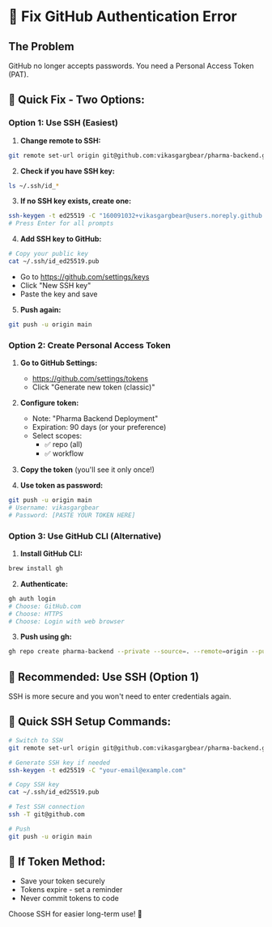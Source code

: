 # 🔐 Fix GitHub Authentication Error

## The Problem
GitHub no longer accepts passwords. You need a Personal Access Token (PAT).

## 🚀 Quick Fix - Two Options:

### Option 1: Use SSH (Easiest)

1. **Change remote to SSH:**
```bash
git remote set-url origin git@github.com:vikasgargbear/pharma-backend.git
```

2. **Check if you have SSH key:**
```bash
ls ~/.ssh/id_*
```

3. **If no SSH key exists, create one:**
```bash
ssh-keygen -t ed25519 -C "160091032+vikasgargbear@users.noreply.github.com"
# Press Enter for all prompts
```

4. **Add SSH key to GitHub:**
```bash
# Copy your public key
cat ~/.ssh/id_ed25519.pub
```
- Go to https://github.com/settings/keys
- Click "New SSH key"
- Paste the key and save

5. **Push again:**
```bash
git push -u origin main
```

### Option 2: Create Personal Access Token

1. **Go to GitHub Settings:**
   - https://github.com/settings/tokens
   - Click "Generate new token (classic)"

2. **Configure token:**
   - Note: "Pharma Backend Deployment"
   - Expiration: 90 days (or your preference)
   - Select scopes:
     - ✅ repo (all)
     - ✅ workflow

3. **Copy the token** (you'll see it only once!)

4. **Use token as password:**
```bash
git push -u origin main
# Username: vikasgargbear
# Password: [PASTE YOUR TOKEN HERE]
```

### Option 3: Use GitHub CLI (Alternative)

1. **Install GitHub CLI:**
```bash
brew install gh
```

2. **Authenticate:**
```bash
gh auth login
# Choose: GitHub.com
# Choose: HTTPS
# Choose: Login with web browser
```

3. **Push using gh:**
```bash
gh repo create pharma-backend --private --source=. --remote=origin --push
```

## 🎯 Recommended: Use SSH (Option 1)

SSH is more secure and you won't need to enter credentials again.

## 📝 Quick SSH Setup Commands:
```bash
# Switch to SSH
git remote set-url origin git@github.com:vikasgargbear/pharma-backend.git

# Generate SSH key if needed
ssh-keygen -t ed25519 -C "your-email@example.com"

# Copy SSH key
cat ~/.ssh/id_ed25519.pub

# Test SSH connection
ssh -T git@github.com

# Push
git push -u origin main
```

## 🚨 If Token Method:
- Save your token securely
- Tokens expire - set a reminder
- Never commit tokens to code

Choose SSH for easier long-term use! 🔐